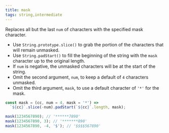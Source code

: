 ```yaml
---
title: mask
tags: string,intermediate
---
```


Replaces all but the last `num` of characters with the specified mask character.

- Use `String.prototype.slice()` to grab the portion of the characters that will remain unmasked.
- Use `String.padStart()` to fill the beginning of the string with the `mask` character up to the original length.
- If `num` is negative, the unmasked characters will be at the start of the string.
- Omit the second argument, `num`, to keep a default of `4` characters unmasked.
- Omit the third argument, `mask`, to use a default character of `'*'` for the mask.

```js
const mask = (cc, num = 4, mask = '*') =>
  `${cc}`.slice(-num).padStart(`${cc}`.length, mask);
```

```js
mask(1234567890); // '******7890'
mask(1234567890, 3); // '*******890'
mask(1234567890, -4, '$'); // '$$$$567890'
```
